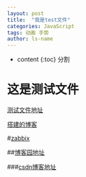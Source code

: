 ```yaml
---
layout: post
title:  "我是test文件"
categories: JavaScript
tags: 动画 手势
author: ls-name
---
```


* content
{:toc}
分割
<h1> 这是测试文件 </h1>

[测试文件地址](http://129.28.152.162/)


[搭建的博客](http://129.28.152.162/wordpress/index.php/)

#[zabbix](http://129.28.152.162/zabbix/)



##[博客园地址](https://www.cnblogs.com/kesz/)

###[csdn博客地址](https://blog.csdn.net/lesz_s/)
